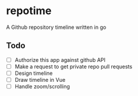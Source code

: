 # repotime

A Github repository timeline written in go

## Todo

- [ ] Authorize this app against github API
- [ ] Make a request to get private repo pull requests
- [ ] Design timeline
- [ ] Draw timeline in Vue
- [ ] Handle zoom/scrolling
